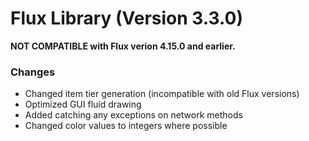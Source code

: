 # Flux Library (Version 3.3.0)
**NOT COMPATIBLE with Flux verion 4.15.0 and earlier.**

### Changes
- Changed item tier generation (incompatible with old Flux versions)
- Optimized GUI fluid drawing
- Added catching any exceptions on network methods
- Changed color values to integers where possible